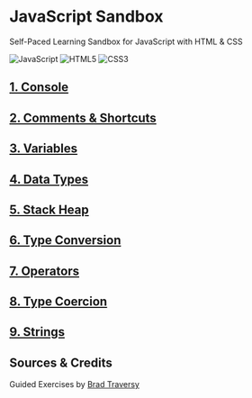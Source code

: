 # JavaScript Sandbox
Self-Paced Learning Sandbox for JavaScript with HTML & CSS

![JavaScript](https://img.shields.io/badge/JavaScript-F7DF1E.svg?style=for-the-badge&logo=JavaScript&logoColor=black)
![HTML5](https://img.shields.io/badge/HTML5-E34F26.svg?style=for-the-badge&logo=HTML5&logoColor=white)
![CSS3](https://img.shields.io/badge/CSS3-1572B6.svg?style=for-the-badge&logo=CSS3&logoColor=white)

## [1. Console](https://github.com/itsjordanmuller/2023-javascript-sandbox/tree/main/01-variables-data-types/01-console)

## [2. Comments & Shortcuts](https://github.com/itsjordanmuller/2023-javascript-sandbox/tree/main/01-variables-data-types/02-comments-shortcuts)

## [3. Variables](https://github.com/itsjordanmuller/2023-javascript-sandbox/tree/main/01-variables-data-types/03-variables)

## [4. Data Types](https://github.com/itsjordanmuller/2023-javascript-sandbox/tree/main/01-variables-data-types/04-data-types)

## [5. Stack Heap](https://github.com/itsjordanmuller/2023-javascript-sandbox/tree/main/01-variables-data-types/05-stack-heap)

## [6. Type Conversion](https://github.com/itsjordanmuller/2023-javascript-sandbox/tree/main/01-variables-data-types/06-type-conversion)

## [7. Operators](https://github.com/itsjordanmuller/2023-javascript-sandbox/tree/main/01-variables-data-types/07-operators)

## [8. Type Coercion](https://github.com/itsjordanmuller/2023-javascript-sandbox/tree/main/01-variables-data-types/08-type-coercion)

## [9. Strings](https://github.com/itsjordanmuller/2023-javascript-sandbox/tree/main/01-variables-data-types/09-strings)

## Sources & Credits
Guided Exercises by [Brad Traversy](https://github.com/bradtraversy)
